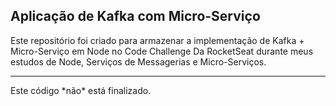 ## Aplicação de Kafka com Micro-Serviço

Este repositório foi criado para armazenar a implementação de Kafka + Micro-Serviço em Node no Code Challenge Da RocketSeat durante meus estudos
de Node, Serviços de Messagerias e Micro-Serviços.
<br/>
<hr>
Este código *não* está finalizado.
